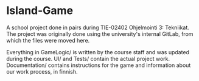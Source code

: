 # Island-Game
A school project done in pairs during TIE-02402 Ohjelmointi 3: Tekniikat. The project was originally done using the university's internal GitLab, from which the files were moved here.

Everything in GameLogic/ is written by the course staff and was updated during the course. UI/ and Tests/ contain the actual project work. Documentation/ contains instructions for the game and information about our work process, in finnish.
